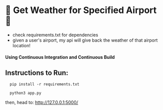 # :tada: Get Weather for Specified Airport :tada:

- check requirements.txt for dependencies
- given a user's airport, my api will give back the weather of that airport location!


#### Using Continuous Integration and Continuous Build

## Instructions to Run:

      pip install -r requirements.txt
      
      python3 app.py 
      
then, head to: http://127.0.0.1:5000/
